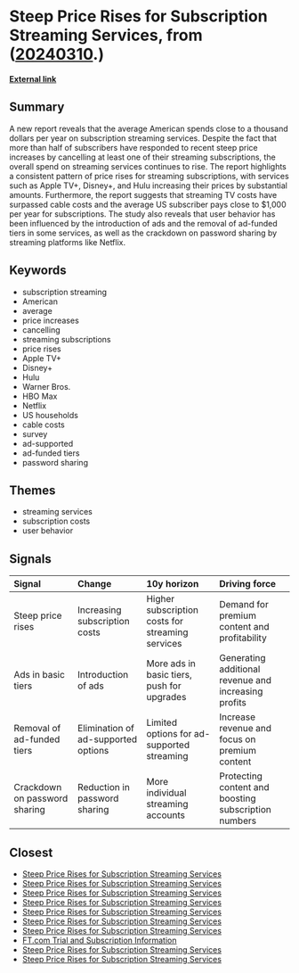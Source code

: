 # __Steep Price Rises for Subscription Streaming Services__, from ([20240310](https://kghosh.substack.com/p/20240310).)

__[External link](https://9to5mac.com/2024/02/20/subscription-streaming-spend/)__



## Summary

A new report reveals that the average American spends close to a thousand dollars per year on subscription streaming services. Despite the fact that more than half of subscribers have responded to recent steep price increases by cancelling at least one of their streaming subscriptions, the overall spend on streaming services continues to rise. The report highlights a consistent pattern of price rises for streaming subscriptions, with services such as Apple TV+, Disney+, and Hulu increasing their prices by substantial amounts. Furthermore, the report suggests that streaming TV costs have surpassed cable costs and the average US subscriber pays close to $1,000 per year for subscriptions. The study also reveals that user behavior has been influenced by the introduction of ads and the removal of ad-funded tiers in some services, as well as the crackdown on password sharing by streaming platforms like Netflix.

## Keywords

* subscription streaming
* American
* average
* price increases
* cancelling
* streaming subscriptions
* price rises
* Apple TV+
* Disney+
* Hulu
* Warner Bros.
* HBO Max
* Netflix
* US households
* cable costs
* survey
* ad-supported
* ad-funded tiers
* password sharing

## Themes

* streaming services
* subscription costs
* user behavior

## Signals

| Signal                        | Change                              | 10y horizon                                      | Driving force                                        |
|:------------------------------|:------------------------------------|:-------------------------------------------------|:-----------------------------------------------------|
| Steep price rises             | Increasing subscription costs       | Higher subscription costs for streaming services | Demand for premium content and profitability         |
| Ads in basic tiers            | Introduction of ads                 | More ads in basic tiers, push for upgrades       | Generating additional revenue and increasing profits |
| Removal of ad-funded tiers    | Elimination of ad-supported options | Limited options for ad-supported streaming       | Increase revenue and focus on premium content        |
| Crackdown on password sharing | Reduction in password sharing       | More individual streaming accounts               | Protecting content and boosting subscription numbers |

## Closest

* [Steep Price Rises for Subscription Streaming Services](538d1fe67955ba33a2ba2ddca13635e7)
* [Steep Price Rises for Subscription Streaming Services](538d1fe67955ba33a2ba2ddca13635e7)
* [Steep Price Rises for Subscription Streaming Services](538d1fe67955ba33a2ba2ddca13635e7)
* [Steep Price Rises for Subscription Streaming Services](538d1fe67955ba33a2ba2ddca13635e7)
* [Steep Price Rises for Subscription Streaming Services](538d1fe67955ba33a2ba2ddca13635e7)
* [Steep Price Rises for Subscription Streaming Services](538d1fe67955ba33a2ba2ddca13635e7)
* [Steep Price Rises for Subscription Streaming Services](538d1fe67955ba33a2ba2ddca13635e7)
* [FT.com Trial and Subscription Information](34e1369572f1241d4a54e63cee2a4565)
* [Steep Price Rises for Subscription Streaming Services](538d1fe67955ba33a2ba2ddca13635e7)
* [Steep Price Rises for Subscription Streaming Services](538d1fe67955ba33a2ba2ddca13635e7)